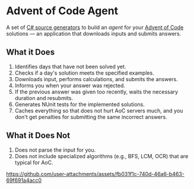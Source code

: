 # Advent of Code Agent

A set of [C# source generators](https://learn.microsoft.com/en-us/dotnet/csharp/roslyn-sdk/source-generators-overview) to build an *agent* for your [Advent of Code](https://adventofcode.com/) solutions &mdash; an application that downloads inputs and submits answers.

## What it Does

1. Identifies days that have not been solved yet.
2. Checks if a day's solution meets the specified examples.
3. Downloads input, performs calculations, and submits the answers.
4. Informs you when your answer was rejected.
5. If the previous answer was given too recently, waits the necessary duration and resubmits.
6. Generates NUnit tests for the implemented solutions.
7. Caches everything so that does not hurt AoC servers much, and you don't get penalties for submitting the same incorrect answers.

## What it Does Not

1. Does not parse the input for you.
2. Does not include specialized algorithms (e.g., BFS, LCM, OCR) that are typical for AoC.

https://github.com/user-attachments/assets/fb031f1c-740d-46a6-b463-69f691a4acc0